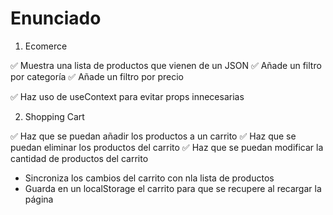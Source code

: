 # Enunciado

1. Ecomerce

✅ Muestra una lista de productos que vienen de un JSON
✅ Añade un filtro por categoría
✅ Añade un filtro por precio

✅ Haz uso de useContext para evitar props innecesarias

2. Shopping Cart

✅ Haz que se puedan añadir los productos a un carrito
✅ Haz que se puedan eliminar los productos del carrito
✅ Haz que se puedan modificar la cantidad de productos del carrito
- Sincroniza los cambios del carrito con nla lista de productos
- Guarda en un localStorage el carrito para que se recupere al recargar la página